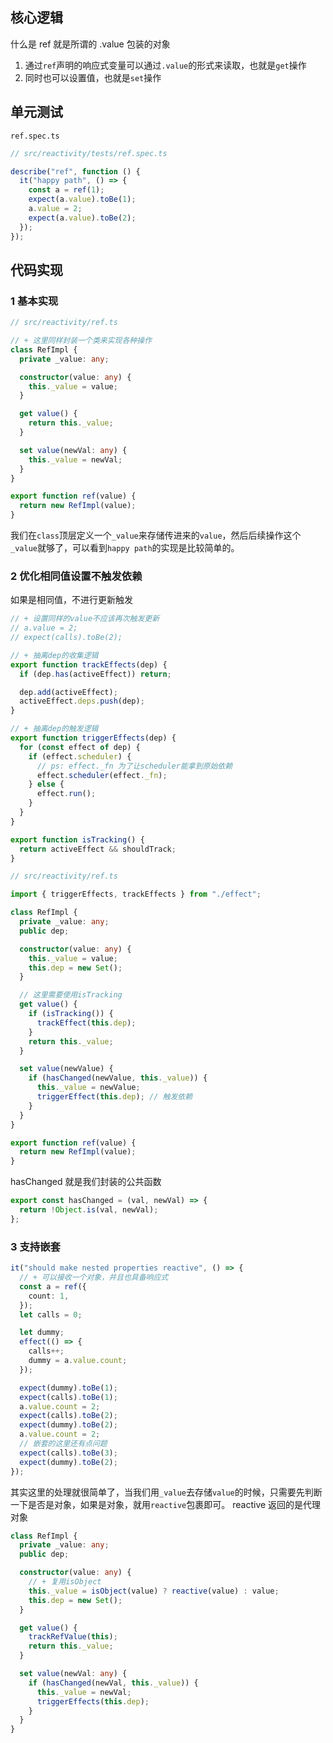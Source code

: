 ## 核心逻辑

什么是 ref
就是所谓的 .value 包装的对象

1. 通过`ref`声明的响应式变量可以通过`.value`的形式来读取，也就是`get`操作
2. 同时也可以设置值，也就是`set`操作

## 单元测试

`ref.spec.ts`

```ts
// src/reactivity/tests/ref.spec.ts

describe("ref", function () {
  it("happy path", () => {
    const a = ref(1);
    expect(a.value).toBe(1);
    a.value = 2;
    expect(a.value).toBe(2);
  });
});
```

## 代码实现

### 1 基本实现

```ts
// src/reactivity/ref.ts

// + 这里同样封装一个类来实现各种操作
class RefImpl {
  private _value: any;

  constructor(value: any) {
    this._value = value;
  }

  get value() {
    return this._value;
  }

  set value(newVal: any) {
    this._value = newVal;
  }
}

export function ref(value) {
  return new RefImpl(value);
}
```

我们在`class`顶层定义一个`_value`来存储传进来的`value`，然后后续操作这个`_value`就够了，可以看到`happy path`的实现是比较简单的。

### 2 优化相同值设置不触发依赖

如果是相同值，不进行更新触发

```ts
// + 设置同样的value不应该再次触发更新
// a.value = 2;
// expect(calls).toBe(2);
```

```ts
// + 抽离dep的收集逻辑
export function trackEffects(dep) {
  if (dep.has(activeEffect)) return;

  dep.add(activeEffect);
  activeEffect.deps.push(dep);
}

// + 抽离dep的触发逻辑
export function triggerEffects(dep) {
  for (const effect of dep) {
    if (effect.scheduler) {
      // ps: effect._fn 为了让scheduler能拿到原始依赖
      effect.scheduler(effect._fn);
    } else {
      effect.run();
    }
  }
}

export function isTracking() {
  return activeEffect && shouldTrack;
}
```

```ts
// src/reactivity/ref.ts

import { triggerEffects, trackEffects } from "./effect";

class RefImpl {
  private _value: any;
  public dep;

  constructor(value: any) {
    this._value = value;
    this.dep = new Set();
  }

  // 这里需要使用isTracking
  get value() {
    if (isTracking()) {
      trackEffect(this.dep);
    }
    return this._value;
  }

  set value(newValue) {
    if (hasChanged(newValue, this._value)) {
      this._value = newValue;
      triggerEffect(this.dep); // 触发依赖
    }
  }
}

export function ref(value) {
  return new RefImpl(value);
}
```

hasChanged 就是我们封装的公共函数

```ts
export const hasChanged = (val, newVal) => {
  return !Object.is(val, newVal);
};
```

### 3 支持嵌套

```ts
it("should make nested properties reactive", () => {
  // + 可以接收一个对象，并且也具备响应式
  const a = ref({
    count: 1,
  });
  let calls = 0;

  let dummy;
  effect(() => {
    calls++;
    dummy = a.value.count;
  });

  expect(dummy).toBe(1);
  expect(calls).toBe(1);
  a.value.count = 2;
  expect(calls).toBe(2);
  expect(dummy).toBe(2);
  a.value.count = 2;
  // 嵌套的这里还有点问题
  expect(calls).toBe(3);
  expect(dummy).toBe(2);
});
```

其实这里的处理就很简单了，当我们用`_value`去存储`value`的时候，只需要先判断一下是否是对象，如果是对象，就用`reactive`包裹即可。
reactive 返回的是代理对象

```ts
class RefImpl {
  private _value: any;
  public dep;

  constructor(value: any) {
    // + 复用isObject
    this._value = isObject(value) ? reactive(value) : value;
    this.dep = new Set();
  }

  get value() {
    trackRefValue(this);
    return this._value;
  }

  set value(newVal: any) {
    if (hasChanged(newVal, this._value)) {
      this._value = newVal;
      triggerEffects(this.dep);
    }
  }
}
```
